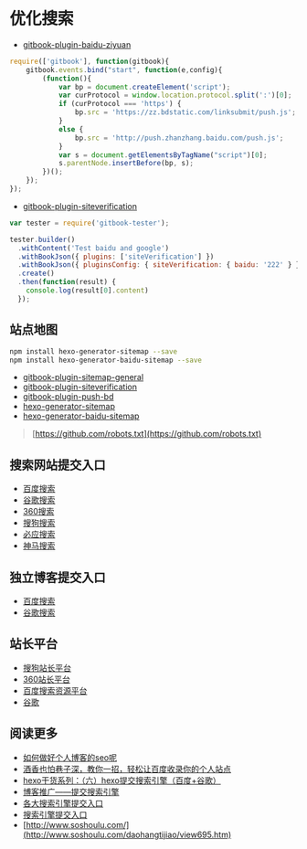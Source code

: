 # 优化搜索

- [gitbook-plugin-baidu-ziyuan](https://github.com/ainiok/gitbook-plugin-baidu-ziyuan)

```js
require(['gitbook'], function(gitbook){
    gitbook.events.bind("start", function(e,config){
        (function(){
            var bp = document.createElement('script');
            var curProtocol = window.location.protocol.split(':')[0];
            if (curProtocol === 'https') {
                bp.src = 'https://zz.bdstatic.com/linksubmit/push.js';
            }
            else {
                bp.src = 'http://push.zhanzhang.baidu.com/push.js';
            }
            var s = document.getElementsByTagName("script")[0];
            s.parentNode.insertBefore(bp, s);
        })();
    });
});
```

- [gitbook-plugin-siteverification](https://github.com/halaproliu/gitbook-plugin-siteVerification)

```js
var tester = require('gitbook-tester');

tester.builder()
  .withContent('Test baidu and google')
  .withBookJson({ plugins: ['siteVerification'] })
  .withBookJson({ pluginsConfig: { siteVerification: { baidu: '222' } } })
  .create()
  .then(function(result) {
    console.log(result[0].content)
  });
```

## 站点地图

```bash
npm install hexo-generator-sitemap --save
npm install hexo-generator-baidu-sitemap --save
```

- [gitbook-plugin-sitemap-general](https://www.npmjs.com/package/gitbook-plugin-sitemap-general)
- [gitbook-plugin-siteverification](https://www.npmjs.com/package/gitbook-plugin-siteverification)
- [gitbook-plugin-push-bd](https://www.npmjs.com/package/gitbook-plugin-push-bd)
- [hexo-generator-sitemap](https://www.npmjs.com/package/hexo-generator-sitemap)
- [hexo-generator-baidu-sitemap](https://www.npmjs.com/package/hexo-generator-baidu-sitemap)

> [https://github.com/robots.txt](https://github.com/robots.txt)

## 搜索网站提交入口

- [百度搜索](https://ziyuan.baidu.com/linksubmit/url)
- [谷歌搜索](https://www.google.com/webmasters/tools/home?hl=zh-CN)
- [360搜索](http://info.so.360.cn/site_submit.html)
- [搜狗搜索](http://fankui.help.sogou.com/index.php/web/web/index?type=1)
- [必应搜索](https://blogs.bing.com/webmaster/september-2018/Anonymous-URL-Submission-Tool-Being-Retired)
- [神马搜索](https://zhanzhang.sm.cn/)

## 独立博客提交入口

- [百度搜索](http://ping.baidu.com/ping.html)
- [谷歌搜索](http://blogsearch.google.com/ping)

## 站长平台

- [搜狗站长平台](http://zhanzhang.sogou.com/)
- [360站长平台](http://zhanzhang.so.com/)
- [百度搜索资源平台](https://ziyuan.baidu.com/)
- [谷歌](http://www.google.com/webmasters/tools/)

## 阅读更多

- [如何做好个人博客的seo呢](https://cloud.tencent.com/developer/article/1476882)
- [酒香也怕巷子深，教你一招，轻松让百度收录你的个人站点](https://blog.csdn.net/Mculover666/article/details/101756755)
- [hexo干货系列：（六）hexo提交搜索引擎（百度+谷歌）](https://www.cnblogs.com/tengj/p/5357879.html)
- [博客推广——提交搜索引擎](https://selfboot.cn/2014/12/21/add_blog_to_google/)
- [各大搜索引擎提交入口](https://blog.csdn.net/qq_20343517/article/details/80565639)
- [搜索引擎提交入口](http://www.xusseo.com/seogongju/tjrk/)
- [http://www.soshoulu.com/](http://www.soshoulu.com/daohangtijiao/view695.htm)